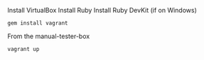 Install VirtualBox
Install Ruby
Install Ruby DevKit (if on Windows)

```
gem install vagrant
```

From the manual-tester-box

```
vagrant up
```
